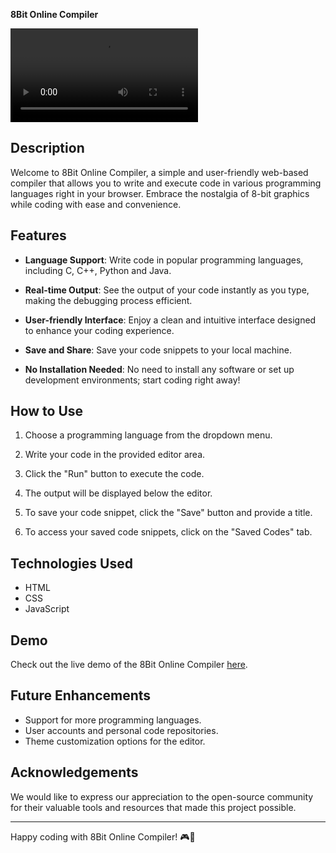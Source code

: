**8Bit Online Compiler**

![Video](intro.mp4)


## Description

Welcome to 8Bit Online Compiler, a simple and user-friendly web-based compiler that allows you to write and execute code in various programming languages right in your browser. Embrace the nostalgia of 8-bit graphics while coding with ease and convenience.

## Features

- **Language Support**: Write code in popular programming languages, including C, C++, Python and Java.

- **Real-time Output**: See the output of your code instantly as you type, making the debugging process efficient.

- **User-friendly Interface**: Enjoy a clean and intuitive interface designed to enhance your coding experience.

- **Save and Share**: Save your code snippets to your local machine.

- **No Installation Needed**: No need to install any software or set up development environments; start coding right away!

## How to Use

1. Choose a programming language from the dropdown menu.

2. Write your code in the provided editor area.

3. Click the "Run" button to execute the code.

4. The output will be displayed below the editor.

5. To save your code snippet, click the "Save" button and provide a title.

6. To access your saved code snippets, click on the "Saved Codes" tab.

## Technologies Used

- HTML
- CSS
- JavaScript

## Demo

Check out the live demo of the 8Bit Online Compiler [here](https://compiler81.netlify.app).

## Future Enhancements

- Support for more programming languages.
- User accounts and personal code repositories.
- Theme customization options for the editor.


## Acknowledgements

We would like to express our appreciation to the open-source community for their valuable tools and resources that made this project possible.

---
Happy coding with 8Bit Online Compiler! 🎮🚀
